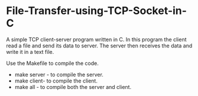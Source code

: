 # File-Transfer-using-TCP-Socket-in-C
A simple TCP client-server program written in C. In this program the client read a file and send its data to server. The server then receives the data and write it in a text file.

Use the Makefile to compile the code.
<ul>
<li>make server - to compile the server.</li>
<li>make client- to compile the client.</li>
<li>make all - to compile both the server and client.</li>
</ul>
